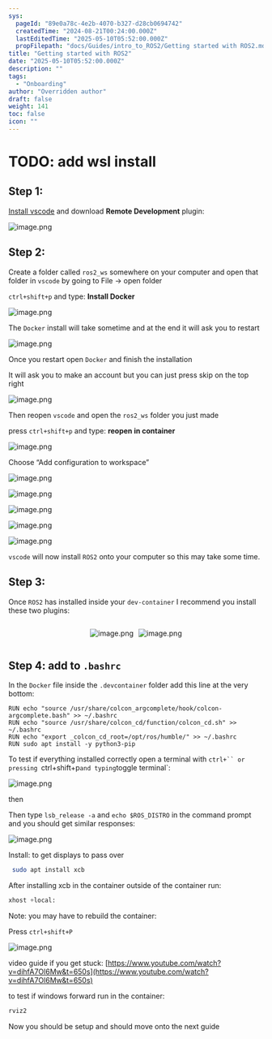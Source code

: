 ```yaml
---
sys:
  pageId: "89e0a78c-4e2b-4070-b327-d28cb0694742"
  createdTime: "2024-08-21T00:24:00.000Z"
  lastEditedTime: "2025-05-10T05:52:00.000Z"
  propFilepath: "docs/Guides/intro_to_ROS2/Getting started with ROS2.md"
title: "Getting started with ROS2"
date: "2025-05-10T05:52:00.000Z"
description: ""
tags:
  - "Onboarding"
author: "Overridden author"
draft: false
weight: 141
toc: false
icon: ""
---
```


# TODO: add wsl install

## Step 1:

[Install vscode](https://code.visualstudio.com/download) and download **Remote Development** plugin:

![image.png](https://prod-files-secure.s3.us-west-2.amazonaws.com/d518164a-d88e-44d1-a4ee-3adb3bd8bce0/efb52993-1881-4a40-b95e-6f020334f022/image.png?X-Amz-Algorithm=AWS4-HMAC-SHA256&X-Amz-Content-Sha256=UNSIGNED-PAYLOAD&X-Amz-Credential=ASIAZI2LB466VEP64EAX%2F20250527%2Fus-west-2%2Fs3%2Faws4_request&X-Amz-Date=20250527T022642Z&X-Amz-Expires=3600&X-Amz-Security-Token=IQoJb3JpZ2luX2VjEIn%2F%2F%2F%2F%2F%2F%2F%2F%2F%2FwEaCXVzLXdlc3QtMiJHMEUCIDV8rMKsmkdcUy5i9sfZPsVpU9Ul2iO0pjpKn65zAqukAiEAlKNGehfBXW9MMvud0O6RgSZ8bpFAD%2BYvgq0CW%2B9Hyn0q%2FwMIUhAAGgw2Mzc0MjMxODM4MDUiDFllx6tgnCrNonpLsircA4A1t4YqfSq2zLKLYvuNw77bGOxqIzoG9u%2BhPVtAC45OIDoBrDP7Qx77v0BfFPjAq2c7IyjSgRr6ng7gERBWhqOb99gXUAPImVgnrD42muzpIJ1s%2Ffpe4EeMu6YYEOZdJnRtGUW%2B01fb085XtGGl0u7D%2FF6u42%2FGMhXiRGPmC6Rf7q3BHtOnNosTn1YiMMCgdrW4TEg%2FZd0Sqfn%2FYNkhFlr1ZHGhri86vVJ2LsMVLp2P6Zwhy8U9dYdGlEhPtjA15CSYUGJ%2FNxlf%2BheLmEHpnEwlnQrTatP0MNyh1mOIgnvb0q7ueb5Nm1%2Fe5nI6ooRXoJWmUDvA11JPbrgl1GdgHnEh0bxodUF5ExRlyDfWYXq7j1GBYJ9Git2wgL6B0TTMuymoMLH1DXHV0MOcNb1rzRdZSj4qJWu%2BpmSi2A4NzmL6cxzNzkYfc0ImQwCTyjpGFQgJZY9sBLi0R2h7UK91NnEujd%2BCehc9PpsFBy48%2BsgYUo1R0V6dQVvSQGvVRBcaAYM5QvB1Kd4%2Fd%2FYElcqCdJiUnIeIsrif06pfijsUYL66wUWzNf19b3WGcxQhsIFM0bhsCHEyPBpXdgfV%2FNFr5vI5aUKyuXhjPlnM2klqJu45E19KmaL1wVHF0PvSMPOW1MEGOqUBW18DPnYVsUXWVSDmBILMe2Cle97tu2E3hjehsWvoiDAvPizPG9UNtoK2Osj64k6%2BRSgscyvnwVd0O7qMtwkRhM%2BNiEyhdDYmFob9o8X8avAVeQz7Id%2FbcEUaSGNDrfapDsloH%2FTKKC3caZOclJpit59WQ4h8wA0zSlZxjrgkNGD7ezDJebdjz9pX8IsPNjPuJwqRtnZsfp6IjLB15ho7mBK8Ajta&X-Amz-Signature=1adff2f5d239dbb412af0197ee6b7266a2c53a8586b1d2f05f1d74b5fe24ddf0&X-Amz-SignedHeaders=host&x-id=GetObject)

## Step 2:

Create a folder called `ros2_ws` somewhere on your computer and open that folder in `vscode` by going to File → open folder 

`ctrl+shift+p` and type: **Install Docker**

![image.png](https://prod-files-secure.s3.us-west-2.amazonaws.com/d518164a-d88e-44d1-a4ee-3adb3bd8bce0/2269dc0e-1cd5-47ff-bceb-c04ad9b2eab0/image.png?X-Amz-Algorithm=AWS4-HMAC-SHA256&X-Amz-Content-Sha256=UNSIGNED-PAYLOAD&X-Amz-Credential=ASIAZI2LB466VEP64EAX%2F20250527%2Fus-west-2%2Fs3%2Faws4_request&X-Amz-Date=20250527T022642Z&X-Amz-Expires=3600&X-Amz-Security-Token=IQoJb3JpZ2luX2VjEIn%2F%2F%2F%2F%2F%2F%2F%2F%2F%2FwEaCXVzLXdlc3QtMiJHMEUCIDV8rMKsmkdcUy5i9sfZPsVpU9Ul2iO0pjpKn65zAqukAiEAlKNGehfBXW9MMvud0O6RgSZ8bpFAD%2BYvgq0CW%2B9Hyn0q%2FwMIUhAAGgw2Mzc0MjMxODM4MDUiDFllx6tgnCrNonpLsircA4A1t4YqfSq2zLKLYvuNw77bGOxqIzoG9u%2BhPVtAC45OIDoBrDP7Qx77v0BfFPjAq2c7IyjSgRr6ng7gERBWhqOb99gXUAPImVgnrD42muzpIJ1s%2Ffpe4EeMu6YYEOZdJnRtGUW%2B01fb085XtGGl0u7D%2FF6u42%2FGMhXiRGPmC6Rf7q3BHtOnNosTn1YiMMCgdrW4TEg%2FZd0Sqfn%2FYNkhFlr1ZHGhri86vVJ2LsMVLp2P6Zwhy8U9dYdGlEhPtjA15CSYUGJ%2FNxlf%2BheLmEHpnEwlnQrTatP0MNyh1mOIgnvb0q7ueb5Nm1%2Fe5nI6ooRXoJWmUDvA11JPbrgl1GdgHnEh0bxodUF5ExRlyDfWYXq7j1GBYJ9Git2wgL6B0TTMuymoMLH1DXHV0MOcNb1rzRdZSj4qJWu%2BpmSi2A4NzmL6cxzNzkYfc0ImQwCTyjpGFQgJZY9sBLi0R2h7UK91NnEujd%2BCehc9PpsFBy48%2BsgYUo1R0V6dQVvSQGvVRBcaAYM5QvB1Kd4%2Fd%2FYElcqCdJiUnIeIsrif06pfijsUYL66wUWzNf19b3WGcxQhsIFM0bhsCHEyPBpXdgfV%2FNFr5vI5aUKyuXhjPlnM2klqJu45E19KmaL1wVHF0PvSMPOW1MEGOqUBW18DPnYVsUXWVSDmBILMe2Cle97tu2E3hjehsWvoiDAvPizPG9UNtoK2Osj64k6%2BRSgscyvnwVd0O7qMtwkRhM%2BNiEyhdDYmFob9o8X8avAVeQz7Id%2FbcEUaSGNDrfapDsloH%2FTKKC3caZOclJpit59WQ4h8wA0zSlZxjrgkNGD7ezDJebdjz9pX8IsPNjPuJwqRtnZsfp6IjLB15ho7mBK8Ajta&X-Amz-Signature=70bff34a9afa399dbbf874894543f2530e6868935c5d82b5394e787404614c66&X-Amz-SignedHeaders=host&x-id=GetObject)

The `Docker` install will take sometime and at the end it will ask you to restart

![image.png](https://prod-files-secure.s3.us-west-2.amazonaws.com/d518164a-d88e-44d1-a4ee-3adb3bd8bce0/ed233f78-be33-4b1f-b89c-9c346c0e961e/image.png?X-Amz-Algorithm=AWS4-HMAC-SHA256&X-Amz-Content-Sha256=UNSIGNED-PAYLOAD&X-Amz-Credential=ASIAZI2LB466VEP64EAX%2F20250527%2Fus-west-2%2Fs3%2Faws4_request&X-Amz-Date=20250527T022642Z&X-Amz-Expires=3600&X-Amz-Security-Token=IQoJb3JpZ2luX2VjEIn%2F%2F%2F%2F%2F%2F%2F%2F%2F%2FwEaCXVzLXdlc3QtMiJHMEUCIDV8rMKsmkdcUy5i9sfZPsVpU9Ul2iO0pjpKn65zAqukAiEAlKNGehfBXW9MMvud0O6RgSZ8bpFAD%2BYvgq0CW%2B9Hyn0q%2FwMIUhAAGgw2Mzc0MjMxODM4MDUiDFllx6tgnCrNonpLsircA4A1t4YqfSq2zLKLYvuNw77bGOxqIzoG9u%2BhPVtAC45OIDoBrDP7Qx77v0BfFPjAq2c7IyjSgRr6ng7gERBWhqOb99gXUAPImVgnrD42muzpIJ1s%2Ffpe4EeMu6YYEOZdJnRtGUW%2B01fb085XtGGl0u7D%2FF6u42%2FGMhXiRGPmC6Rf7q3BHtOnNosTn1YiMMCgdrW4TEg%2FZd0Sqfn%2FYNkhFlr1ZHGhri86vVJ2LsMVLp2P6Zwhy8U9dYdGlEhPtjA15CSYUGJ%2FNxlf%2BheLmEHpnEwlnQrTatP0MNyh1mOIgnvb0q7ueb5Nm1%2Fe5nI6ooRXoJWmUDvA11JPbrgl1GdgHnEh0bxodUF5ExRlyDfWYXq7j1GBYJ9Git2wgL6B0TTMuymoMLH1DXHV0MOcNb1rzRdZSj4qJWu%2BpmSi2A4NzmL6cxzNzkYfc0ImQwCTyjpGFQgJZY9sBLi0R2h7UK91NnEujd%2BCehc9PpsFBy48%2BsgYUo1R0V6dQVvSQGvVRBcaAYM5QvB1Kd4%2Fd%2FYElcqCdJiUnIeIsrif06pfijsUYL66wUWzNf19b3WGcxQhsIFM0bhsCHEyPBpXdgfV%2FNFr5vI5aUKyuXhjPlnM2klqJu45E19KmaL1wVHF0PvSMPOW1MEGOqUBW18DPnYVsUXWVSDmBILMe2Cle97tu2E3hjehsWvoiDAvPizPG9UNtoK2Osj64k6%2BRSgscyvnwVd0O7qMtwkRhM%2BNiEyhdDYmFob9o8X8avAVeQz7Id%2FbcEUaSGNDrfapDsloH%2FTKKC3caZOclJpit59WQ4h8wA0zSlZxjrgkNGD7ezDJebdjz9pX8IsPNjPuJwqRtnZsfp6IjLB15ho7mBK8Ajta&X-Amz-Signature=a8a1a12314a1ee9b06fe3afc62ce7d7c033480195e9cc19a3806b2e80773d549&X-Amz-SignedHeaders=host&x-id=GetObject)

Once you restart open `Docker` and finish the installation

It will ask you to make an account but you can just press skip on the top right

![image.png](https://prod-files-secure.s3.us-west-2.amazonaws.com/d518164a-d88e-44d1-a4ee-3adb3bd8bce0/21010ad9-1659-4fd9-9f59-9932a09b2a3d/image.png?X-Amz-Algorithm=AWS4-HMAC-SHA256&X-Amz-Content-Sha256=UNSIGNED-PAYLOAD&X-Amz-Credential=ASIAZI2LB466VEP64EAX%2F20250527%2Fus-west-2%2Fs3%2Faws4_request&X-Amz-Date=20250527T022643Z&X-Amz-Expires=3600&X-Amz-Security-Token=IQoJb3JpZ2luX2VjEIn%2F%2F%2F%2F%2F%2F%2F%2F%2F%2FwEaCXVzLXdlc3QtMiJHMEUCIDV8rMKsmkdcUy5i9sfZPsVpU9Ul2iO0pjpKn65zAqukAiEAlKNGehfBXW9MMvud0O6RgSZ8bpFAD%2BYvgq0CW%2B9Hyn0q%2FwMIUhAAGgw2Mzc0MjMxODM4MDUiDFllx6tgnCrNonpLsircA4A1t4YqfSq2zLKLYvuNw77bGOxqIzoG9u%2BhPVtAC45OIDoBrDP7Qx77v0BfFPjAq2c7IyjSgRr6ng7gERBWhqOb99gXUAPImVgnrD42muzpIJ1s%2Ffpe4EeMu6YYEOZdJnRtGUW%2B01fb085XtGGl0u7D%2FF6u42%2FGMhXiRGPmC6Rf7q3BHtOnNosTn1YiMMCgdrW4TEg%2FZd0Sqfn%2FYNkhFlr1ZHGhri86vVJ2LsMVLp2P6Zwhy8U9dYdGlEhPtjA15CSYUGJ%2FNxlf%2BheLmEHpnEwlnQrTatP0MNyh1mOIgnvb0q7ueb5Nm1%2Fe5nI6ooRXoJWmUDvA11JPbrgl1GdgHnEh0bxodUF5ExRlyDfWYXq7j1GBYJ9Git2wgL6B0TTMuymoMLH1DXHV0MOcNb1rzRdZSj4qJWu%2BpmSi2A4NzmL6cxzNzkYfc0ImQwCTyjpGFQgJZY9sBLi0R2h7UK91NnEujd%2BCehc9PpsFBy48%2BsgYUo1R0V6dQVvSQGvVRBcaAYM5QvB1Kd4%2Fd%2FYElcqCdJiUnIeIsrif06pfijsUYL66wUWzNf19b3WGcxQhsIFM0bhsCHEyPBpXdgfV%2FNFr5vI5aUKyuXhjPlnM2klqJu45E19KmaL1wVHF0PvSMPOW1MEGOqUBW18DPnYVsUXWVSDmBILMe2Cle97tu2E3hjehsWvoiDAvPizPG9UNtoK2Osj64k6%2BRSgscyvnwVd0O7qMtwkRhM%2BNiEyhdDYmFob9o8X8avAVeQz7Id%2FbcEUaSGNDrfapDsloH%2FTKKC3caZOclJpit59WQ4h8wA0zSlZxjrgkNGD7ezDJebdjz9pX8IsPNjPuJwqRtnZsfp6IjLB15ho7mBK8Ajta&X-Amz-Signature=56aa76dc8bf8fc38c0a73d807159df612787a5b95b2cc1feed618ee71b22e37e&X-Amz-SignedHeaders=host&x-id=GetObject)

Then reopen `vscode` and open the `ros2_ws` folder you just made

press `ctrl+shift+p` and type: **reopen in container**

![image.png](https://prod-files-secure.s3.us-west-2.amazonaws.com/d518164a-d88e-44d1-a4ee-3adb3bd8bce0/4e93b8c2-41ad-488c-8095-c74205196118/image.png?X-Amz-Algorithm=AWS4-HMAC-SHA256&X-Amz-Content-Sha256=UNSIGNED-PAYLOAD&X-Amz-Credential=ASIAZI2LB466VEP64EAX%2F20250527%2Fus-west-2%2Fs3%2Faws4_request&X-Amz-Date=20250527T022642Z&X-Amz-Expires=3600&X-Amz-Security-Token=IQoJb3JpZ2luX2VjEIn%2F%2F%2F%2F%2F%2F%2F%2F%2F%2FwEaCXVzLXdlc3QtMiJHMEUCIDV8rMKsmkdcUy5i9sfZPsVpU9Ul2iO0pjpKn65zAqukAiEAlKNGehfBXW9MMvud0O6RgSZ8bpFAD%2BYvgq0CW%2B9Hyn0q%2FwMIUhAAGgw2Mzc0MjMxODM4MDUiDFllx6tgnCrNonpLsircA4A1t4YqfSq2zLKLYvuNw77bGOxqIzoG9u%2BhPVtAC45OIDoBrDP7Qx77v0BfFPjAq2c7IyjSgRr6ng7gERBWhqOb99gXUAPImVgnrD42muzpIJ1s%2Ffpe4EeMu6YYEOZdJnRtGUW%2B01fb085XtGGl0u7D%2FF6u42%2FGMhXiRGPmC6Rf7q3BHtOnNosTn1YiMMCgdrW4TEg%2FZd0Sqfn%2FYNkhFlr1ZHGhri86vVJ2LsMVLp2P6Zwhy8U9dYdGlEhPtjA15CSYUGJ%2FNxlf%2BheLmEHpnEwlnQrTatP0MNyh1mOIgnvb0q7ueb5Nm1%2Fe5nI6ooRXoJWmUDvA11JPbrgl1GdgHnEh0bxodUF5ExRlyDfWYXq7j1GBYJ9Git2wgL6B0TTMuymoMLH1DXHV0MOcNb1rzRdZSj4qJWu%2BpmSi2A4NzmL6cxzNzkYfc0ImQwCTyjpGFQgJZY9sBLi0R2h7UK91NnEujd%2BCehc9PpsFBy48%2BsgYUo1R0V6dQVvSQGvVRBcaAYM5QvB1Kd4%2Fd%2FYElcqCdJiUnIeIsrif06pfijsUYL66wUWzNf19b3WGcxQhsIFM0bhsCHEyPBpXdgfV%2FNFr5vI5aUKyuXhjPlnM2klqJu45E19KmaL1wVHF0PvSMPOW1MEGOqUBW18DPnYVsUXWVSDmBILMe2Cle97tu2E3hjehsWvoiDAvPizPG9UNtoK2Osj64k6%2BRSgscyvnwVd0O7qMtwkRhM%2BNiEyhdDYmFob9o8X8avAVeQz7Id%2FbcEUaSGNDrfapDsloH%2FTKKC3caZOclJpit59WQ4h8wA0zSlZxjrgkNGD7ezDJebdjz9pX8IsPNjPuJwqRtnZsfp6IjLB15ho7mBK8Ajta&X-Amz-Signature=f453d050207cc1e297576e5897b3ee69a4073de9cd1ab8e4a417e32018f7f837&X-Amz-SignedHeaders=host&x-id=GetObject)

Choose “Add configuration to workspace”

![image.png](https://prod-files-secure.s3.us-west-2.amazonaws.com/d518164a-d88e-44d1-a4ee-3adb3bd8bce0/9560b282-5060-4989-ba37-97e7b2c22476/image.png?X-Amz-Algorithm=AWS4-HMAC-SHA256&X-Amz-Content-Sha256=UNSIGNED-PAYLOAD&X-Amz-Credential=ASIAZI2LB466VEP64EAX%2F20250527%2Fus-west-2%2Fs3%2Faws4_request&X-Amz-Date=20250527T022643Z&X-Amz-Expires=3600&X-Amz-Security-Token=IQoJb3JpZ2luX2VjEIn%2F%2F%2F%2F%2F%2F%2F%2F%2F%2FwEaCXVzLXdlc3QtMiJHMEUCIDV8rMKsmkdcUy5i9sfZPsVpU9Ul2iO0pjpKn65zAqukAiEAlKNGehfBXW9MMvud0O6RgSZ8bpFAD%2BYvgq0CW%2B9Hyn0q%2FwMIUhAAGgw2Mzc0MjMxODM4MDUiDFllx6tgnCrNonpLsircA4A1t4YqfSq2zLKLYvuNw77bGOxqIzoG9u%2BhPVtAC45OIDoBrDP7Qx77v0BfFPjAq2c7IyjSgRr6ng7gERBWhqOb99gXUAPImVgnrD42muzpIJ1s%2Ffpe4EeMu6YYEOZdJnRtGUW%2B01fb085XtGGl0u7D%2FF6u42%2FGMhXiRGPmC6Rf7q3BHtOnNosTn1YiMMCgdrW4TEg%2FZd0Sqfn%2FYNkhFlr1ZHGhri86vVJ2LsMVLp2P6Zwhy8U9dYdGlEhPtjA15CSYUGJ%2FNxlf%2BheLmEHpnEwlnQrTatP0MNyh1mOIgnvb0q7ueb5Nm1%2Fe5nI6ooRXoJWmUDvA11JPbrgl1GdgHnEh0bxodUF5ExRlyDfWYXq7j1GBYJ9Git2wgL6B0TTMuymoMLH1DXHV0MOcNb1rzRdZSj4qJWu%2BpmSi2A4NzmL6cxzNzkYfc0ImQwCTyjpGFQgJZY9sBLi0R2h7UK91NnEujd%2BCehc9PpsFBy48%2BsgYUo1R0V6dQVvSQGvVRBcaAYM5QvB1Kd4%2Fd%2FYElcqCdJiUnIeIsrif06pfijsUYL66wUWzNf19b3WGcxQhsIFM0bhsCHEyPBpXdgfV%2FNFr5vI5aUKyuXhjPlnM2klqJu45E19KmaL1wVHF0PvSMPOW1MEGOqUBW18DPnYVsUXWVSDmBILMe2Cle97tu2E3hjehsWvoiDAvPizPG9UNtoK2Osj64k6%2BRSgscyvnwVd0O7qMtwkRhM%2BNiEyhdDYmFob9o8X8avAVeQz7Id%2FbcEUaSGNDrfapDsloH%2FTKKC3caZOclJpit59WQ4h8wA0zSlZxjrgkNGD7ezDJebdjz9pX8IsPNjPuJwqRtnZsfp6IjLB15ho7mBK8Ajta&X-Amz-Signature=a46ca23a54f518996c3a7bd9fd1a264728ebab5758c4ba68bb304f7be36f8134&X-Amz-SignedHeaders=host&x-id=GetObject)

![image.png](https://prod-files-secure.s3.us-west-2.amazonaws.com/d518164a-d88e-44d1-a4ee-3adb3bd8bce0/2ee63f81-886b-48e8-a553-dc6e5eac99e4/image.png?X-Amz-Algorithm=AWS4-HMAC-SHA256&X-Amz-Content-Sha256=UNSIGNED-PAYLOAD&X-Amz-Credential=ASIAZI2LB466VEP64EAX%2F20250527%2Fus-west-2%2Fs3%2Faws4_request&X-Amz-Date=20250527T022642Z&X-Amz-Expires=3600&X-Amz-Security-Token=IQoJb3JpZ2luX2VjEIn%2F%2F%2F%2F%2F%2F%2F%2F%2F%2FwEaCXVzLXdlc3QtMiJHMEUCIDV8rMKsmkdcUy5i9sfZPsVpU9Ul2iO0pjpKn65zAqukAiEAlKNGehfBXW9MMvud0O6RgSZ8bpFAD%2BYvgq0CW%2B9Hyn0q%2FwMIUhAAGgw2Mzc0MjMxODM4MDUiDFllx6tgnCrNonpLsircA4A1t4YqfSq2zLKLYvuNw77bGOxqIzoG9u%2BhPVtAC45OIDoBrDP7Qx77v0BfFPjAq2c7IyjSgRr6ng7gERBWhqOb99gXUAPImVgnrD42muzpIJ1s%2Ffpe4EeMu6YYEOZdJnRtGUW%2B01fb085XtGGl0u7D%2FF6u42%2FGMhXiRGPmC6Rf7q3BHtOnNosTn1YiMMCgdrW4TEg%2FZd0Sqfn%2FYNkhFlr1ZHGhri86vVJ2LsMVLp2P6Zwhy8U9dYdGlEhPtjA15CSYUGJ%2FNxlf%2BheLmEHpnEwlnQrTatP0MNyh1mOIgnvb0q7ueb5Nm1%2Fe5nI6ooRXoJWmUDvA11JPbrgl1GdgHnEh0bxodUF5ExRlyDfWYXq7j1GBYJ9Git2wgL6B0TTMuymoMLH1DXHV0MOcNb1rzRdZSj4qJWu%2BpmSi2A4NzmL6cxzNzkYfc0ImQwCTyjpGFQgJZY9sBLi0R2h7UK91NnEujd%2BCehc9PpsFBy48%2BsgYUo1R0V6dQVvSQGvVRBcaAYM5QvB1Kd4%2Fd%2FYElcqCdJiUnIeIsrif06pfijsUYL66wUWzNf19b3WGcxQhsIFM0bhsCHEyPBpXdgfV%2FNFr5vI5aUKyuXhjPlnM2klqJu45E19KmaL1wVHF0PvSMPOW1MEGOqUBW18DPnYVsUXWVSDmBILMe2Cle97tu2E3hjehsWvoiDAvPizPG9UNtoK2Osj64k6%2BRSgscyvnwVd0O7qMtwkRhM%2BNiEyhdDYmFob9o8X8avAVeQz7Id%2FbcEUaSGNDrfapDsloH%2FTKKC3caZOclJpit59WQ4h8wA0zSlZxjrgkNGD7ezDJebdjz9pX8IsPNjPuJwqRtnZsfp6IjLB15ho7mBK8Ajta&X-Amz-Signature=0545085e3bc7bc5704e4792c6619d74f25f42f085a8fcfc7c3615ba232f53506&X-Amz-SignedHeaders=host&x-id=GetObject)

![image.png](https://prod-files-secure.s3.us-west-2.amazonaws.com/d518164a-d88e-44d1-a4ee-3adb3bd8bce0/ae1580b2-b048-407e-aed9-b584224a7a04/image.png?X-Amz-Algorithm=AWS4-HMAC-SHA256&X-Amz-Content-Sha256=UNSIGNED-PAYLOAD&X-Amz-Credential=ASIAZI2LB466VEP64EAX%2F20250527%2Fus-west-2%2Fs3%2Faws4_request&X-Amz-Date=20250527T022642Z&X-Amz-Expires=3600&X-Amz-Security-Token=IQoJb3JpZ2luX2VjEIn%2F%2F%2F%2F%2F%2F%2F%2F%2F%2FwEaCXVzLXdlc3QtMiJHMEUCIDV8rMKsmkdcUy5i9sfZPsVpU9Ul2iO0pjpKn65zAqukAiEAlKNGehfBXW9MMvud0O6RgSZ8bpFAD%2BYvgq0CW%2B9Hyn0q%2FwMIUhAAGgw2Mzc0MjMxODM4MDUiDFllx6tgnCrNonpLsircA4A1t4YqfSq2zLKLYvuNw77bGOxqIzoG9u%2BhPVtAC45OIDoBrDP7Qx77v0BfFPjAq2c7IyjSgRr6ng7gERBWhqOb99gXUAPImVgnrD42muzpIJ1s%2Ffpe4EeMu6YYEOZdJnRtGUW%2B01fb085XtGGl0u7D%2FF6u42%2FGMhXiRGPmC6Rf7q3BHtOnNosTn1YiMMCgdrW4TEg%2FZd0Sqfn%2FYNkhFlr1ZHGhri86vVJ2LsMVLp2P6Zwhy8U9dYdGlEhPtjA15CSYUGJ%2FNxlf%2BheLmEHpnEwlnQrTatP0MNyh1mOIgnvb0q7ueb5Nm1%2Fe5nI6ooRXoJWmUDvA11JPbrgl1GdgHnEh0bxodUF5ExRlyDfWYXq7j1GBYJ9Git2wgL6B0TTMuymoMLH1DXHV0MOcNb1rzRdZSj4qJWu%2BpmSi2A4NzmL6cxzNzkYfc0ImQwCTyjpGFQgJZY9sBLi0R2h7UK91NnEujd%2BCehc9PpsFBy48%2BsgYUo1R0V6dQVvSQGvVRBcaAYM5QvB1Kd4%2Fd%2FYElcqCdJiUnIeIsrif06pfijsUYL66wUWzNf19b3WGcxQhsIFM0bhsCHEyPBpXdgfV%2FNFr5vI5aUKyuXhjPlnM2klqJu45E19KmaL1wVHF0PvSMPOW1MEGOqUBW18DPnYVsUXWVSDmBILMe2Cle97tu2E3hjehsWvoiDAvPizPG9UNtoK2Osj64k6%2BRSgscyvnwVd0O7qMtwkRhM%2BNiEyhdDYmFob9o8X8avAVeQz7Id%2FbcEUaSGNDrfapDsloH%2FTKKC3caZOclJpit59WQ4h8wA0zSlZxjrgkNGD7ezDJebdjz9pX8IsPNjPuJwqRtnZsfp6IjLB15ho7mBK8Ajta&X-Amz-Signature=3b023b8041982c8219d5ad39e033025cdd7de4b2b9064f8917598754ad429ae5&X-Amz-SignedHeaders=host&x-id=GetObject)

![image.png](https://prod-files-secure.s3.us-west-2.amazonaws.com/d518164a-d88e-44d1-a4ee-3adb3bd8bce0/53255b28-f75e-430f-b9e3-c0ac8577e42b/image.png?X-Amz-Algorithm=AWS4-HMAC-SHA256&X-Amz-Content-Sha256=UNSIGNED-PAYLOAD&X-Amz-Credential=ASIAZI2LB466VEP64EAX%2F20250527%2Fus-west-2%2Fs3%2Faws4_request&X-Amz-Date=20250527T022642Z&X-Amz-Expires=3600&X-Amz-Security-Token=IQoJb3JpZ2luX2VjEIn%2F%2F%2F%2F%2F%2F%2F%2F%2F%2FwEaCXVzLXdlc3QtMiJHMEUCIDV8rMKsmkdcUy5i9sfZPsVpU9Ul2iO0pjpKn65zAqukAiEAlKNGehfBXW9MMvud0O6RgSZ8bpFAD%2BYvgq0CW%2B9Hyn0q%2FwMIUhAAGgw2Mzc0MjMxODM4MDUiDFllx6tgnCrNonpLsircA4A1t4YqfSq2zLKLYvuNw77bGOxqIzoG9u%2BhPVtAC45OIDoBrDP7Qx77v0BfFPjAq2c7IyjSgRr6ng7gERBWhqOb99gXUAPImVgnrD42muzpIJ1s%2Ffpe4EeMu6YYEOZdJnRtGUW%2B01fb085XtGGl0u7D%2FF6u42%2FGMhXiRGPmC6Rf7q3BHtOnNosTn1YiMMCgdrW4TEg%2FZd0Sqfn%2FYNkhFlr1ZHGhri86vVJ2LsMVLp2P6Zwhy8U9dYdGlEhPtjA15CSYUGJ%2FNxlf%2BheLmEHpnEwlnQrTatP0MNyh1mOIgnvb0q7ueb5Nm1%2Fe5nI6ooRXoJWmUDvA11JPbrgl1GdgHnEh0bxodUF5ExRlyDfWYXq7j1GBYJ9Git2wgL6B0TTMuymoMLH1DXHV0MOcNb1rzRdZSj4qJWu%2BpmSi2A4NzmL6cxzNzkYfc0ImQwCTyjpGFQgJZY9sBLi0R2h7UK91NnEujd%2BCehc9PpsFBy48%2BsgYUo1R0V6dQVvSQGvVRBcaAYM5QvB1Kd4%2Fd%2FYElcqCdJiUnIeIsrif06pfijsUYL66wUWzNf19b3WGcxQhsIFM0bhsCHEyPBpXdgfV%2FNFr5vI5aUKyuXhjPlnM2klqJu45E19KmaL1wVHF0PvSMPOW1MEGOqUBW18DPnYVsUXWVSDmBILMe2Cle97tu2E3hjehsWvoiDAvPizPG9UNtoK2Osj64k6%2BRSgscyvnwVd0O7qMtwkRhM%2BNiEyhdDYmFob9o8X8avAVeQz7Id%2FbcEUaSGNDrfapDsloH%2FTKKC3caZOclJpit59WQ4h8wA0zSlZxjrgkNGD7ezDJebdjz9pX8IsPNjPuJwqRtnZsfp6IjLB15ho7mBK8Ajta&X-Amz-Signature=9558a831fa746ef48f59e2eaa17db47326e171bb755082ec8e88f8d44786f66a&X-Amz-SignedHeaders=host&x-id=GetObject)

![image.png](https://prod-files-secure.s3.us-west-2.amazonaws.com/d518164a-d88e-44d1-a4ee-3adb3bd8bce0/7c562767-5af9-4ffb-97d1-327bcdf4ee00/image.png?X-Amz-Algorithm=AWS4-HMAC-SHA256&X-Amz-Content-Sha256=UNSIGNED-PAYLOAD&X-Amz-Credential=ASIAZI2LB466VEP64EAX%2F20250527%2Fus-west-2%2Fs3%2Faws4_request&X-Amz-Date=20250527T022642Z&X-Amz-Expires=3600&X-Amz-Security-Token=IQoJb3JpZ2luX2VjEIn%2F%2F%2F%2F%2F%2F%2F%2F%2F%2FwEaCXVzLXdlc3QtMiJHMEUCIDV8rMKsmkdcUy5i9sfZPsVpU9Ul2iO0pjpKn65zAqukAiEAlKNGehfBXW9MMvud0O6RgSZ8bpFAD%2BYvgq0CW%2B9Hyn0q%2FwMIUhAAGgw2Mzc0MjMxODM4MDUiDFllx6tgnCrNonpLsircA4A1t4YqfSq2zLKLYvuNw77bGOxqIzoG9u%2BhPVtAC45OIDoBrDP7Qx77v0BfFPjAq2c7IyjSgRr6ng7gERBWhqOb99gXUAPImVgnrD42muzpIJ1s%2Ffpe4EeMu6YYEOZdJnRtGUW%2B01fb085XtGGl0u7D%2FF6u42%2FGMhXiRGPmC6Rf7q3BHtOnNosTn1YiMMCgdrW4TEg%2FZd0Sqfn%2FYNkhFlr1ZHGhri86vVJ2LsMVLp2P6Zwhy8U9dYdGlEhPtjA15CSYUGJ%2FNxlf%2BheLmEHpnEwlnQrTatP0MNyh1mOIgnvb0q7ueb5Nm1%2Fe5nI6ooRXoJWmUDvA11JPbrgl1GdgHnEh0bxodUF5ExRlyDfWYXq7j1GBYJ9Git2wgL6B0TTMuymoMLH1DXHV0MOcNb1rzRdZSj4qJWu%2BpmSi2A4NzmL6cxzNzkYfc0ImQwCTyjpGFQgJZY9sBLi0R2h7UK91NnEujd%2BCehc9PpsFBy48%2BsgYUo1R0V6dQVvSQGvVRBcaAYM5QvB1Kd4%2Fd%2FYElcqCdJiUnIeIsrif06pfijsUYL66wUWzNf19b3WGcxQhsIFM0bhsCHEyPBpXdgfV%2FNFr5vI5aUKyuXhjPlnM2klqJu45E19KmaL1wVHF0PvSMPOW1MEGOqUBW18DPnYVsUXWVSDmBILMe2Cle97tu2E3hjehsWvoiDAvPizPG9UNtoK2Osj64k6%2BRSgscyvnwVd0O7qMtwkRhM%2BNiEyhdDYmFob9o8X8avAVeQz7Id%2FbcEUaSGNDrfapDsloH%2FTKKC3caZOclJpit59WQ4h8wA0zSlZxjrgkNGD7ezDJebdjz9pX8IsPNjPuJwqRtnZsfp6IjLB15ho7mBK8Ajta&X-Amz-Signature=73336ebf2f1702873f253cbd393f17e82194d202ece2901f3cae552817c9ebba&X-Amz-SignedHeaders=host&x-id=GetObject)

`vscode` will now install `ROS2` onto your computer so this may take some time.

## Step 3:

Once `ROS2` has installed inside your `dev-container` I recommend you install these two plugins:

<div style="display: flex;flex-direction: row; column-gap:10px; max-width: 630px;justify-content: center;">
<div>

![image.png](https://prod-files-secure.s3.us-west-2.amazonaws.com/d518164a-d88e-44d1-a4ee-3adb3bd8bce0/3fc3d550-5a54-4ba1-ba6b-faa01cdb7369/image.png?X-Amz-Algorithm=AWS4-HMAC-SHA256&X-Amz-Content-Sha256=UNSIGNED-PAYLOAD&X-Amz-Credential=ASIAZI2LB4664XYSCJTH%2F20250527%2Fus-west-2%2Fs3%2Faws4_request&X-Amz-Date=20250527T022652Z&X-Amz-Expires=3600&X-Amz-Security-Token=IQoJb3JpZ2luX2VjEIn%2F%2F%2F%2F%2F%2F%2F%2F%2F%2FwEaCXVzLXdlc3QtMiJGMEQCIBbvFgBzVY15srC849Kr741xHwJUFysVNx5XCsZOoSTdAiA1yXpHEKnxdi%2Bca6j5j8g0HqnQxecvO6uOg23WN2c0Lyr%2FAwhSEAAaDDYzNzQyMzE4MzgwNSIMd9Sp9TK5v9AVJ%2BhYKtwDQKDlqIaMpyH8oGEiXhhG3X0VVYzPR8jZnrdV1t%2FLj%2BDrDWoyk%2BX8zKP3j3Z6x6ZIea%2F0IDeZLM55NpJeg5vlHlzTJ2cBNdAEwx%2BX5JndsDZMM5YHBIFJUjOorb9xlVo4LU9VQsS07tim7uH9JdE8naVEswZT4nVCgulgonN960xdlssyV7BQtX69JjPQ0y2EEKBFDwX8tUHbvb3tKe9%2Fc%2BIF%2BKaO4Hx3EZIntAmcS%2BTGqITlg%2FhoeUwmcwABwZolEBxccqTFkBSCemmqNGPnStAQ19nisH2C3hM0fG%2Fog9%2BGHjo0MVkjFg6yNxFx9G5pnFRJMoGKhrEVUmEWy8lkjt1N%2FL7HjRWYd3pwIkOs8LRLib2%2FxUbXWc68lpgzo5PXXxsNiJ7jGatJvQyrS55h6%2FD2os3o3Ti%2BBl9ETDrJlX5T4ajjjEsTyKEohGE5uRkzG55UmCSoLDkHso9fvq964tKO8rfRjYjOhCKBEUt66BaOW59tbjOQQEheZOQaXHr1v%2B14T%2BPrpgBwg6d4WDPEAiUXGR7HVNdnfa7A8gV36Q9EuiGj6uVfKVGZcEXz0EbOdjlrnfW%2BdZowbs5d5X%2B2RbNM2vObSnWCrjWYTYqi0w6HT4MgC8aE8m5ZTjwwj5fUwQY6pgFMkvU5z%2F%2Bs6hHtpdK9SzuTce6h%2Fp3sEg%2FPgW%2FopsgMk5y0rTXQHA%2B8I4Dqu2g%2B0yIT8lRpWSg%2BkKvRhHQm82d8uymZj5gEocA%2BA%2B%2BQH7DGjXJXdc93Vxjte1xGUnjVQkR8YFM%2FwtGQ8zoVALS2GZGInbnN0Aeir9lbW2blHUe2XlcX%2BxYX6XHfekVe%2FTplxOATTlJdVTfS0crSst%2BP0sD1dOjOYckW&X-Amz-Signature=4c0a32b85de05359a58cdda84d5b85b20d9d7e7bb10d5064b95f778664725a82&X-Amz-SignedHeaders=host&x-id=GetObject)

</div>
<div>

![image.png](https://prod-files-secure.s3.us-west-2.amazonaws.com/d518164a-d88e-44d1-a4ee-3adb3bd8bce0/d994cc66-13c2-4093-a5a3-f84cf4601a82/image.png?X-Amz-Algorithm=AWS4-HMAC-SHA256&X-Amz-Content-Sha256=UNSIGNED-PAYLOAD&X-Amz-Credential=ASIAZI2LB466X3IBHBTU%2F20250527%2Fus-west-2%2Fs3%2Faws4_request&X-Amz-Date=20250527T022652Z&X-Amz-Expires=3600&X-Amz-Security-Token=IQoJb3JpZ2luX2VjEIn%2F%2F%2F%2F%2F%2F%2F%2F%2F%2FwEaCXVzLXdlc3QtMiJGMEQCIA%2FYIXTzFIh8aTciE8SHz3hDynzRgutHN%2BvFMltjkTMLAiAQH%2FxcbwloTRx3w1aUcRol3IUxclxIQ79MeMG%2FtAWb6Sr%2FAwhSEAAaDDYzNzQyMzE4MzgwNSIM32rPrSF8p1QoU9ToKtwDmq1zBlYR0YWzaK5T7GQ7RO3iZmK%2BOXuKXyzKQFftniWDeTwO0iAtsJHcxQqNdWsZgxxTTr98rpfWhRj1gN8U6ruXbTSjKbcdZtWKrs%2BBAA%2BhuiUupKNiyTJlR0TF1fjBoTtYRpBMBfaac6Qc%2BRLkUHP8DthaBtOXDHH6qBODgvg9j%2FHl4bxjwAbX0LznhvaVfAuPrZUA%2BFL3JPYW0gkE7CZNDG5BBtZY4nHOXlyTNKXDcvPaGo89ftc%2BsrqxTU3%2BIHDvWYvXJpVGnDZY9QakvEjfjxlG1yLj0Zqld2QRsIOdr%2FmbBaIZYIdu0ditOEnv9jYbdJOmBPD9BhpeL9rt1xpiLHt%2FNKrw4tbBQc%2BmODoMw4q4EdXQreIuSwokDHVIwlvB25otst5DXN9YhRLDtN9%2F%2Fp%2FwSe9t2bxrfwgIhIAXLJSVoVFLTWRo7CQEYANc9tESbbZ6NrIuw2JuIGieUdImuiFx7IRQTCHdQMaz7nNEVHDU6j0Bk5kc7ELsVt%2FBGXhDSIJP4b9CLHJFkQ6uw6fLbJFdl9rvxeIKy6s9Fn9AAYD2nRwp%2FQnjgSyhRuXbPHHTH54XkAx1NfWiAbRUBP1oehn1s29s5awx8admMwkieltxtELYvQpN%2B64wnpfUwQY6pgFHYZAODRKvghjlQpz77s9wNuCzdHFeiGkQSnPhM5JPJ1MJPFG3W%2BDCeybBliLscnYHO%2Bg%2F5P3uyKmxFlQL%2FOUTKt19sifsm4h6MAh1Mf2DvjyhuHxUVv0agf8tFdFxcrOo8abUGSnPd%2FR%2FPWf32cXj5yCy1YrKG0dn2Vv0KS91T6%2BFIc6I5Vj%2BfehB3XKyQxB6dkd64gIW%2FVP6VdvCeIbcpjPsA%2FfO&X-Amz-Signature=83e37c3dea5f582d4f7937868e0571a829cffb92c654c87640f50139a2d95765&X-Amz-SignedHeaders=host&x-id=GetObject)

</div>
</div>

## Step 4: add to `.bashrc`

In the `Docker` file inside the `.devcontainer` folder add this line at the very bottom: 

```docker
RUN echo "source /usr/share/colcon_argcomplete/hook/colcon-argcomplete.bash" >> ~/.bashrc
RUN echo "source /usr/share/colcon_cd/function/colcon_cd.sh" >> ~/.bashrc
RUN echo "export _colcon_cd_root=/opt/ros/humble/" >> ~/.bashrc
RUN sudo apt install -y python3-pip 
```

To test if everything installed correctly open a terminal with `ctrl+`` or pressing `ctrl+shift+p` and typing `toggle terminal`:

![image.png](https://prod-files-secure.s3.us-west-2.amazonaws.com/d518164a-d88e-44d1-a4ee-3adb3bd8bce0/6a4943d8-b04e-4c02-9a58-775f3384d1a5/image.png?X-Amz-Algorithm=AWS4-HMAC-SHA256&X-Amz-Content-Sha256=UNSIGNED-PAYLOAD&X-Amz-Credential=ASIAZI2LB466VEP64EAX%2F20250527%2Fus-west-2%2Fs3%2Faws4_request&X-Amz-Date=20250527T022642Z&X-Amz-Expires=3600&X-Amz-Security-Token=IQoJb3JpZ2luX2VjEIn%2F%2F%2F%2F%2F%2F%2F%2F%2F%2FwEaCXVzLXdlc3QtMiJHMEUCIDV8rMKsmkdcUy5i9sfZPsVpU9Ul2iO0pjpKn65zAqukAiEAlKNGehfBXW9MMvud0O6RgSZ8bpFAD%2BYvgq0CW%2B9Hyn0q%2FwMIUhAAGgw2Mzc0MjMxODM4MDUiDFllx6tgnCrNonpLsircA4A1t4YqfSq2zLKLYvuNw77bGOxqIzoG9u%2BhPVtAC45OIDoBrDP7Qx77v0BfFPjAq2c7IyjSgRr6ng7gERBWhqOb99gXUAPImVgnrD42muzpIJ1s%2Ffpe4EeMu6YYEOZdJnRtGUW%2B01fb085XtGGl0u7D%2FF6u42%2FGMhXiRGPmC6Rf7q3BHtOnNosTn1YiMMCgdrW4TEg%2FZd0Sqfn%2FYNkhFlr1ZHGhri86vVJ2LsMVLp2P6Zwhy8U9dYdGlEhPtjA15CSYUGJ%2FNxlf%2BheLmEHpnEwlnQrTatP0MNyh1mOIgnvb0q7ueb5Nm1%2Fe5nI6ooRXoJWmUDvA11JPbrgl1GdgHnEh0bxodUF5ExRlyDfWYXq7j1GBYJ9Git2wgL6B0TTMuymoMLH1DXHV0MOcNb1rzRdZSj4qJWu%2BpmSi2A4NzmL6cxzNzkYfc0ImQwCTyjpGFQgJZY9sBLi0R2h7UK91NnEujd%2BCehc9PpsFBy48%2BsgYUo1R0V6dQVvSQGvVRBcaAYM5QvB1Kd4%2Fd%2FYElcqCdJiUnIeIsrif06pfijsUYL66wUWzNf19b3WGcxQhsIFM0bhsCHEyPBpXdgfV%2FNFr5vI5aUKyuXhjPlnM2klqJu45E19KmaL1wVHF0PvSMPOW1MEGOqUBW18DPnYVsUXWVSDmBILMe2Cle97tu2E3hjehsWvoiDAvPizPG9UNtoK2Osj64k6%2BRSgscyvnwVd0O7qMtwkRhM%2BNiEyhdDYmFob9o8X8avAVeQz7Id%2FbcEUaSGNDrfapDsloH%2FTKKC3caZOclJpit59WQ4h8wA0zSlZxjrgkNGD7ezDJebdjz9pX8IsPNjPuJwqRtnZsfp6IjLB15ho7mBK8Ajta&X-Amz-Signature=24265d9323054d3c3c9e38c5e90dd61b6533d3e887cd379b406c9e9d92cf5afa&X-Amz-SignedHeaders=host&x-id=GetObject)

then 

Then type `lsb_release -a` and `echo $ROS_DISTRO` in the command prompt and you should get similar responses:

![image.png](https://prod-files-secure.s3.us-west-2.amazonaws.com/d518164a-d88e-44d1-a4ee-3adb3bd8bce0/3e635dec-a805-4e85-8b9e-d000e5b71a4e/image.png?X-Amz-Algorithm=AWS4-HMAC-SHA256&X-Amz-Content-Sha256=UNSIGNED-PAYLOAD&X-Amz-Credential=ASIAZI2LB466VEP64EAX%2F20250527%2Fus-west-2%2Fs3%2Faws4_request&X-Amz-Date=20250527T022642Z&X-Amz-Expires=3600&X-Amz-Security-Token=IQoJb3JpZ2luX2VjEIn%2F%2F%2F%2F%2F%2F%2F%2F%2F%2FwEaCXVzLXdlc3QtMiJHMEUCIDV8rMKsmkdcUy5i9sfZPsVpU9Ul2iO0pjpKn65zAqukAiEAlKNGehfBXW9MMvud0O6RgSZ8bpFAD%2BYvgq0CW%2B9Hyn0q%2FwMIUhAAGgw2Mzc0MjMxODM4MDUiDFllx6tgnCrNonpLsircA4A1t4YqfSq2zLKLYvuNw77bGOxqIzoG9u%2BhPVtAC45OIDoBrDP7Qx77v0BfFPjAq2c7IyjSgRr6ng7gERBWhqOb99gXUAPImVgnrD42muzpIJ1s%2Ffpe4EeMu6YYEOZdJnRtGUW%2B01fb085XtGGl0u7D%2FF6u42%2FGMhXiRGPmC6Rf7q3BHtOnNosTn1YiMMCgdrW4TEg%2FZd0Sqfn%2FYNkhFlr1ZHGhri86vVJ2LsMVLp2P6Zwhy8U9dYdGlEhPtjA15CSYUGJ%2FNxlf%2BheLmEHpnEwlnQrTatP0MNyh1mOIgnvb0q7ueb5Nm1%2Fe5nI6ooRXoJWmUDvA11JPbrgl1GdgHnEh0bxodUF5ExRlyDfWYXq7j1GBYJ9Git2wgL6B0TTMuymoMLH1DXHV0MOcNb1rzRdZSj4qJWu%2BpmSi2A4NzmL6cxzNzkYfc0ImQwCTyjpGFQgJZY9sBLi0R2h7UK91NnEujd%2BCehc9PpsFBy48%2BsgYUo1R0V6dQVvSQGvVRBcaAYM5QvB1Kd4%2Fd%2FYElcqCdJiUnIeIsrif06pfijsUYL66wUWzNf19b3WGcxQhsIFM0bhsCHEyPBpXdgfV%2FNFr5vI5aUKyuXhjPlnM2klqJu45E19KmaL1wVHF0PvSMPOW1MEGOqUBW18DPnYVsUXWVSDmBILMe2Cle97tu2E3hjehsWvoiDAvPizPG9UNtoK2Osj64k6%2BRSgscyvnwVd0O7qMtwkRhM%2BNiEyhdDYmFob9o8X8avAVeQz7Id%2FbcEUaSGNDrfapDsloH%2FTKKC3caZOclJpit59WQ4h8wA0zSlZxjrgkNGD7ezDJebdjz9pX8IsPNjPuJwqRtnZsfp6IjLB15ho7mBK8Ajta&X-Amz-Signature=b1b54f5ff6d64c40dcdd37967e27225021e882f4f407fd0cefdd1b92f99687af&X-Amz-SignedHeaders=host&x-id=GetObject)

Install:  to get displays to pass over

```bash
 sudo apt install xcb
```

After installing xcb in the container outside of the container run:

```python
xhost +local:
```

Note: you may have to rebuild the container:

Press `ctrl+shift+P`

![image.png](https://prod-files-secure.s3.us-west-2.amazonaws.com/d518164a-d88e-44d1-a4ee-3adb3bd8bce0/6c2be660-2618-4c38-9c26-53554f7a0b7b/image.png?X-Amz-Algorithm=AWS4-HMAC-SHA256&X-Amz-Content-Sha256=UNSIGNED-PAYLOAD&X-Amz-Credential=ASIAZI2LB466VEP64EAX%2F20250527%2Fus-west-2%2Fs3%2Faws4_request&X-Amz-Date=20250527T022642Z&X-Amz-Expires=3600&X-Amz-Security-Token=IQoJb3JpZ2luX2VjEIn%2F%2F%2F%2F%2F%2F%2F%2F%2F%2FwEaCXVzLXdlc3QtMiJHMEUCIDV8rMKsmkdcUy5i9sfZPsVpU9Ul2iO0pjpKn65zAqukAiEAlKNGehfBXW9MMvud0O6RgSZ8bpFAD%2BYvgq0CW%2B9Hyn0q%2FwMIUhAAGgw2Mzc0MjMxODM4MDUiDFllx6tgnCrNonpLsircA4A1t4YqfSq2zLKLYvuNw77bGOxqIzoG9u%2BhPVtAC45OIDoBrDP7Qx77v0BfFPjAq2c7IyjSgRr6ng7gERBWhqOb99gXUAPImVgnrD42muzpIJ1s%2Ffpe4EeMu6YYEOZdJnRtGUW%2B01fb085XtGGl0u7D%2FF6u42%2FGMhXiRGPmC6Rf7q3BHtOnNosTn1YiMMCgdrW4TEg%2FZd0Sqfn%2FYNkhFlr1ZHGhri86vVJ2LsMVLp2P6Zwhy8U9dYdGlEhPtjA15CSYUGJ%2FNxlf%2BheLmEHpnEwlnQrTatP0MNyh1mOIgnvb0q7ueb5Nm1%2Fe5nI6ooRXoJWmUDvA11JPbrgl1GdgHnEh0bxodUF5ExRlyDfWYXq7j1GBYJ9Git2wgL6B0TTMuymoMLH1DXHV0MOcNb1rzRdZSj4qJWu%2BpmSi2A4NzmL6cxzNzkYfc0ImQwCTyjpGFQgJZY9sBLi0R2h7UK91NnEujd%2BCehc9PpsFBy48%2BsgYUo1R0V6dQVvSQGvVRBcaAYM5QvB1Kd4%2Fd%2FYElcqCdJiUnIeIsrif06pfijsUYL66wUWzNf19b3WGcxQhsIFM0bhsCHEyPBpXdgfV%2FNFr5vI5aUKyuXhjPlnM2klqJu45E19KmaL1wVHF0PvSMPOW1MEGOqUBW18DPnYVsUXWVSDmBILMe2Cle97tu2E3hjehsWvoiDAvPizPG9UNtoK2Osj64k6%2BRSgscyvnwVd0O7qMtwkRhM%2BNiEyhdDYmFob9o8X8avAVeQz7Id%2FbcEUaSGNDrfapDsloH%2FTKKC3caZOclJpit59WQ4h8wA0zSlZxjrgkNGD7ezDJebdjz9pX8IsPNjPuJwqRtnZsfp6IjLB15ho7mBK8Ajta&X-Amz-Signature=f283afe83b4498a2a202afdd60e8cd1d7f606770f1af64b7cf68679cb18ef882&X-Amz-SignedHeaders=host&x-id=GetObject)

video guide if you get stuck: [https://www.youtube.com/watch?v=dihfA7Ol6Mw&t=650s](https://www.youtube.com/watch?v=dihfA7Ol6Mw&t=650s)

to test if windows forward run in the container:

```bash
rviz2
```

Now you should be setup and should move onto the next guide 
